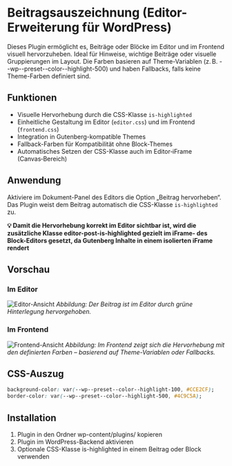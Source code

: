 # Beitragsauszeichnung (Editor-Erweiterung für WordPress)

Dieses Plugin ermöglicht es, Beiträge oder Blöcke im Editor und im Frontend visuell hervorzuheben. Ideal für Hinweise, wichtige Beiträge oder visuelle Gruppierungen im Layout.
Die Farben basieren auf Theme-Variablen (z. B. --wp--preset--color--highlight-500) und haben Fallbacks, falls keine Theme-Farben definiert sind.

## Funktionen

- Visuelle Hervorhebung durch die CSS-Klasse `is-highlighted`
- Einheitliche Gestaltung im Editor (`editor.css`) und im Frontend (`frontend.css`)
- Integration in Gutenberg-kompatible Themes
- Fallback-Farben für Kompatibilität ohne Block-Themes
- Automatisches Setzen der CSS-Klasse auch im Editor‑iFrame (Canvas‑Bereich)

## Anwendung

Aktiviere im Dokument-Panel des Editors die Option „Beitrag hervorheben“.
Das Plugin weist dem Beitrag automatisch die CSS-Klasse `is-highlighted` zu.

**💡 Damit die Hervorhebung korrekt im Editor sichtbar ist, wird die zusätzliche Klasse editor-post-is-highlighted gezielt im iFrame‑<body> des Block-Editors gesetzt, da Gutenberg Inhalte in einem isolierten iFrame rendert**

## Vorschau

### Im Editor

![Editor-Ansicht](./assets/beitragsauszeichnung_editor.png)
*Abbildung: Der Beitrag ist im Editor durch grüne Hinterlegung hervorgehoben.*

### Im Frontend

![Frontend-Ansicht](./assets/beitragsauszeichnung_frontend.png)
*Abbildung: Im Frontend zeigt sich die Hervorhebung mit den definierten Farben – basierend auf Theme-Variablen oder Fallbacks.*

## CSS-Auszug

```css
background-color: var(--wp--preset--color--highlight-100, #CCE2CF);
border-color: var(--wp--preset--color--highlight-500, #4C9C5A);
```

## Installation

1. Plugin in den Ordner wp-content/plugins/ kopieren
2. Plugin im WordPress-Backend aktivieren
3. Optionale CSS-Klasse is-highlighted in einem Beitrag oder Block verwenden

<!--
Interne Verwendung:
Eingesetzt in den Projekten
- illgau.ch
- schule.illgau.ch
- bbzg.ch
-->
